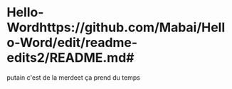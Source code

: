 # Hello-Wordhttps://github.com/Mabai/Hello-Word/edit/readme-edits2/README.md#
putain c'est de la merdeet ça prend du temps

